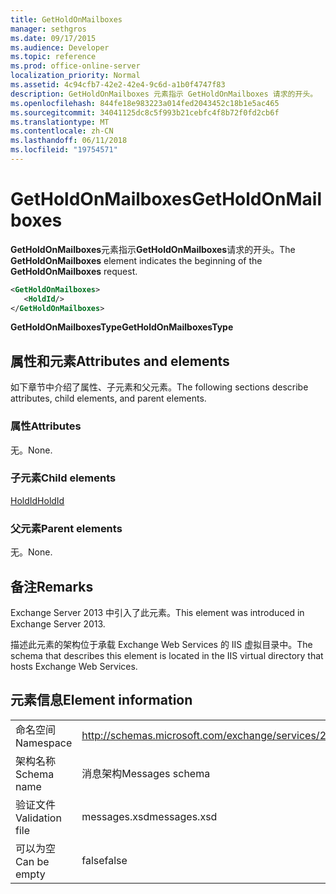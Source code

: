 ```yaml
---
title: GetHoldOnMailboxes
manager: sethgros
ms.date: 09/17/2015
ms.audience: Developer
ms.topic: reference
ms.prod: office-online-server
localization_priority: Normal
ms.assetid: 4c94cfb7-42e2-42e4-9c6d-a1b0f4747f83
description: GetHoldOnMailboxes 元素指示 GetHoldOnMailboxes 请求的开头。
ms.openlocfilehash: 844fe18e983223a014fed2043452c18b1e5ac465
ms.sourcegitcommit: 34041125dc8c5f993b21cebfc4f8b72f0fd2cb6f
ms.translationtype: MT
ms.contentlocale: zh-CN
ms.lasthandoff: 06/11/2018
ms.locfileid: "19754571"
---
```

# <a name="getholdonmailboxes"></a><span data-ttu-id="776dc-103">GetHoldOnMailboxes</span><span class="sxs-lookup"><span data-stu-id="776dc-103">GetHoldOnMailboxes</span></span>

<span data-ttu-id="776dc-104">**GetHoldOnMailboxes**元素指示**GetHoldOnMailboxes**请求的开头。</span><span class="sxs-lookup"><span data-stu-id="776dc-104">The **GetHoldOnMailboxes** element indicates the beginning of the **GetHoldOnMailboxes** request.</span></span> 
  
```XML
<GetHoldOnMailboxes>
   <HoldId/>
</GetHoldOnMailboxes>
```

 <span data-ttu-id="776dc-105">**GetHoldOnMailboxesType**</span><span class="sxs-lookup"><span data-stu-id="776dc-105">**GetHoldOnMailboxesType**</span></span>
## <a name="attributes-and-elements"></a><span data-ttu-id="776dc-106">属性和元素</span><span class="sxs-lookup"><span data-stu-id="776dc-106">Attributes and elements</span></span>

<span data-ttu-id="776dc-107">如下章节中介绍了属性、子元素和父元素。</span><span class="sxs-lookup"><span data-stu-id="776dc-107">The following sections describe attributes, child elements, and parent elements.</span></span>
  
### <a name="attributes"></a><span data-ttu-id="776dc-108">属性</span><span class="sxs-lookup"><span data-stu-id="776dc-108">Attributes</span></span>

<span data-ttu-id="776dc-109">无。</span><span class="sxs-lookup"><span data-stu-id="776dc-109">None.</span></span>
  
### <a name="child-elements"></a><span data-ttu-id="776dc-110">子元素</span><span class="sxs-lookup"><span data-stu-id="776dc-110">Child elements</span></span>

[<span data-ttu-id="776dc-111">HoldId</span><span class="sxs-lookup"><span data-stu-id="776dc-111">HoldId</span></span>](holdid.md)
  
### <a name="parent-elements"></a><span data-ttu-id="776dc-112">父元素</span><span class="sxs-lookup"><span data-stu-id="776dc-112">Parent elements</span></span>

<span data-ttu-id="776dc-113">无。</span><span class="sxs-lookup"><span data-stu-id="776dc-113">None.</span></span>
  
## <a name="remarks"></a><span data-ttu-id="776dc-114">备注</span><span class="sxs-lookup"><span data-stu-id="776dc-114">Remarks</span></span>

<span data-ttu-id="776dc-115">Exchange Server 2013 中引入了此元素。</span><span class="sxs-lookup"><span data-stu-id="776dc-115">This element was introduced in Exchange Server 2013.</span></span>
  
<span data-ttu-id="776dc-116">描述此元素的架构位于承载 Exchange Web Services 的 IIS 虚拟目录中。</span><span class="sxs-lookup"><span data-stu-id="776dc-116">The schema that describes this element is located in the IIS virtual directory that hosts Exchange Web Services.</span></span>
  
## <a name="element-information"></a><span data-ttu-id="776dc-117">元素信息</span><span class="sxs-lookup"><span data-stu-id="776dc-117">Element information</span></span>

|||
|:-----|:-----|
|<span data-ttu-id="776dc-118">命名空间</span><span class="sxs-lookup"><span data-stu-id="776dc-118">Namespace</span></span>  <br/> |http://schemas.microsoft.com/exchange/services/2006/messages  <br/> |
|<span data-ttu-id="776dc-119">架构名称</span><span class="sxs-lookup"><span data-stu-id="776dc-119">Schema name</span></span>  <br/> |<span data-ttu-id="776dc-120">消息架构</span><span class="sxs-lookup"><span data-stu-id="776dc-120">Messages schema</span></span>  <br/> |
|<span data-ttu-id="776dc-121">验证文件</span><span class="sxs-lookup"><span data-stu-id="776dc-121">Validation file</span></span>  <br/> |<span data-ttu-id="776dc-122">messages.xsd</span><span class="sxs-lookup"><span data-stu-id="776dc-122">messages.xsd</span></span>  <br/> |
|<span data-ttu-id="776dc-123">可以为空</span><span class="sxs-lookup"><span data-stu-id="776dc-123">Can be empty</span></span>  <br/> |<span data-ttu-id="776dc-124">false</span><span class="sxs-lookup"><span data-stu-id="776dc-124">false</span></span>  <br/> |
   

